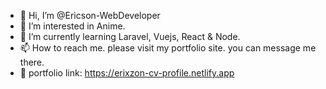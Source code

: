 - 👋 Hi, I’m @Ericson-WebDeveloper
- 👀 I’m interested in Anime.
- 🌱 I’m currently learning Laravel, Vuejs, React & Node.
- 📫 How to reach me. please visit my portfolio site. you can message me there.
- 🔗 portfolio link: https://erixzon-cv-profile.netlify.app

<!---
Ericson-WebDeveloper/Ericson-WebDeveloper is a ✨ special ✨ repository because its `README.md` (this file) appears on your GitHub profile.
You can click the Preview link to take a look at your changes.
--->
